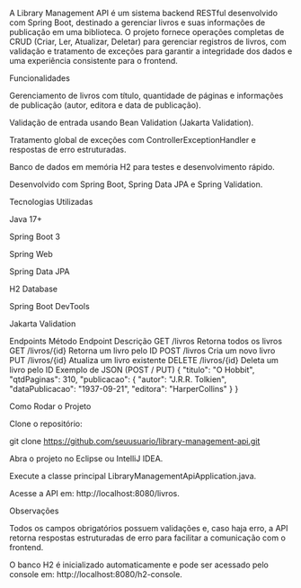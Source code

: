A Library Management API é um sistema backend RESTful desenvolvido com Spring Boot, destinado a gerenciar livros e suas informações de publicação em uma biblioteca.
O projeto fornece operações completas de CRUD (Criar, Ler, Atualizar, Deletar) para gerenciar registros de livros, com validação e tratamento de exceções para garantir a integridade dos dados e uma experiência consistente para o frontend.

Funcionalidades

Gerenciamento de livros com título, quantidade de páginas e informações de publicação (autor, editora e data de publicação).

Validação de entrada usando Bean Validation (Jakarta Validation).

Tratamento global de exceções com ControllerExceptionHandler e respostas de erro estruturadas.

Banco de dados em memória H2 para testes e desenvolvimento rápido.

Desenvolvido com Spring Boot, Spring Data JPA e Spring Validation.

Tecnologias Utilizadas

Java 17+

Spring Boot 3

Spring Web

Spring Data JPA

H2 Database

Spring Boot DevTools

Jakarta Validation

Endpoints
Método	Endpoint	Descrição
GET	/livros	Retorna todos os livros
GET	/livros/{id}	Retorna um livro pelo ID
POST	/livros	Cria um novo livro
PUT	/livros/{id}	Atualiza um livro existente
DELETE	/livros/{id}	Deleta um livro pelo ID
Exemplo de JSON (POST / PUT)
{
  "titulo": "O Hobbit",
  "qtdPaginas": 310,
  "publicacao": {
    "autor": "J.R.R. Tolkien",
    "dataPublicacao": "1937-09-21",
    "editora": "HarperCollins"
  }
}

Como Rodar o Projeto

Clone o repositório:

git clone https://github.com/seuusuario/library-management-api.git


Abra o projeto no Eclipse ou IntelliJ IDEA.

Execute a classe principal LibraryManagementApiApplication.java.

Acesse a API em: http://localhost:8080/livros.

Observações

Todos os campos obrigatórios possuem validações e, caso haja erro, a API retorna respostas estruturadas de erro para facilitar a comunicação com o frontend.

O banco H2 é inicializado automaticamente e pode ser acessado pelo console em: http://localhost:8080/h2-console.
